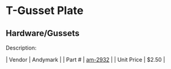 # T-Gusset Plate
## Hardware/Gussets
Description: 	 

| Vendor | Andymark | 
| Part # | [am-2932](http://www.andymark.com/product-p/am-2932.htm) | 
| Unit Price | $2.50 | 
